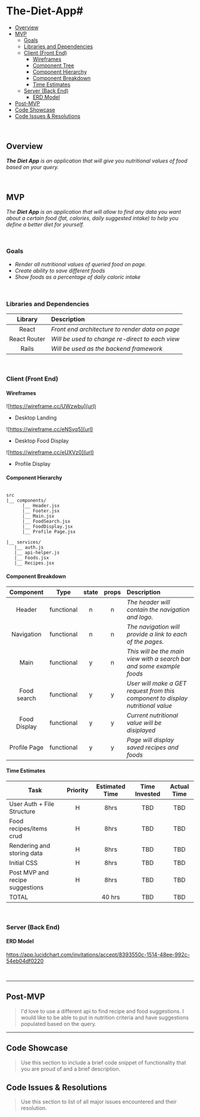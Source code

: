 # The-Diet-App#

- [Overview](#overview)
- [MVP](#mvp)
  - [Goals](#goals)
  - [Libraries and Dependencies](#libraries-and-dependencies)
  - [Client (Front End)](#client-front-end)
    - [Wireframes](#wireframes)
    - [Component Tree](#component-tree)
    - [Component Hierarchy](#component-hierarchy)
    - [Component Breakdown](#component-breakdown)
    - [Time Estimates](#time-estimates)
  - [Server (Back End)](#server-back-end)
    - [ERD Model](#erd-model)
- [Post-MVP](#post-mvp)
- [Code Showcase](#code-showcase)
- [Code Issues & Resolutions](#code-issues--resolutions)

<br>

## Overview

_**The Diet App** is an application that will give you nutritional values of food based on your query._


<br>

## MVP

_The **Diet App** is an application that will allow to find any data you want about a certain food (fat, calories, daily suggested intake) to help you define a better diet for yourself._

<br>

### Goals

- _Render all nutritional values of queried food on page._
- _Create ability to save different foods_
- _Show foods as a percentage of daily caloric intake_

<br>

### Libraries and Dependencies

> 

|     Library      | Description                                |
| :--------------: | :----------------------------------------- |
|      React       | _Front end architecture to render data on page_ |
|   React Router   | _Will be used to change re-direct to each view_ |
| Rails | _Will be used as the backend framework_ |

<br>

### Client (Front End)

#### Wireframes

![https://wireframe.cc/UWzwbu](url)

- Desktop Landing

![https://wireframe.cc/eNSvq5](url)

- Desktop Food Display

![https://wireframe.cc/eUXVz0](url)

- Profile Display

#### Component Hierarchy


``` structure

src
|__ components/
      |__ Header.jsx
      |__ Footer.jsx
      |__ Main.jsx
      |__ FoodSearch.jsx
      |__ FoodDisplay.jsx
      |__ Profile Page.jsx
      
|__ services/
   |__ auth.js
   |__ api-helper.js
   |__ Foods.jsx
   |__ Recipes.jsx
```

#### Component Breakdown


|  Component   |    Type    | state | props | Description                                                      |
| :----------: | :--------: | :---: | :---: | :--------------------------------------------------------------- |
|    Header    | functional |   n   |   n   | _The header will contain the navigation and logo._               |
|  Navigation  | functional |   n   |   n   | _The navigation will provide a link to each of the pages._       |
|     Main    |  functional    |   y   |   n   | _This will be the main view with a search bar and some example foods_      |
| Food search | functional |   y   |   y   | _User will make a GET request from this component to display nutritional value_                 |
|    Food Display    | functional |   y   |   y   | _Current nutritional value will be disiplayed_ |
|    Profile Page    | functional |   y   |   y   | _Page will display saved recipes and foods_ |


#### Time Estimates


| Task                | Priority | Estimated Time | Time Invested | Actual Time |
| ------------------- | :------: | :------------: | :-----------: | :---------: |
| User Auth + File Structure   |    H    |     8hrs    |      TBD   |    TBD   |
| Food recipes/items crud |    H     |     8hrs      |    TBD     |     TBD     |
| Rendering and storing data |    H     |     8hrs      |    TBD     |     TBD     |
| Initial CSS |    H     |     8hrs      |    TBD     |     TBD     |
| Post MVP and recipe suggestions |    H     |     8hrs      |    TBD     |     TBD     |
| TOTAL               |          |     40 hrs      |     TBD    |     TBD     |

<br>

### Server (Back End)

#### ERD Model

https://app.lucidchart.com/invitations/accept/8393550c-1514-48ee-992c-54eb04df0220

<br>

***

## Post-MVP

> I'd love to use a different api to find recipe and food suggestions. I would like to be able to put in nutrition criteria and have suggestions populated based on the query.

***

## Code Showcase

> Use this section to include a brief code snippet of functionality that you are proud of and a brief description.

## Code Issues & Resolutions

> Use this section to list of all major issues encountered and their resolution.
